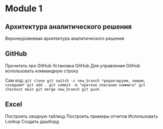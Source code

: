 # Module 1
## Архитектура аналитического решения 
Верхнеуровневая архитектура аналитического решения
## GitHub
Прочитать про GitHub
Установка GitHub
Для управления GitHub использовать коммандную строку

Сам код: 
`git clone
git switch -c new_branch
*редактируем, пишем, созидаем*
git add .
git commit -m "краткое описание коммита"
git checkout main
git merge new_branch
git push`

## Excel
Построить сводную таблицу
Построить примеры отчетов
Использовать Lookup
Создать дашборд
